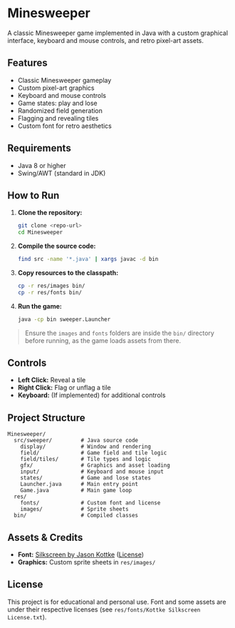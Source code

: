 # Minesweeper

A classic Minesweeper game implemented in Java with a custom graphical interface, keyboard and mouse controls, and retro pixel-art assets.

## Features
- Classic Minesweeper gameplay
- Custom pixel-art graphics
- Keyboard and mouse controls
- Game states: play and lose
- Randomized field generation
- Flagging and revealing tiles
- Custom font for retro aesthetics

## Requirements
- Java 8 or higher
- Swing/AWT (standard in JDK)

## How to Run
1. **Clone the repository:**
   ```bash
   git clone <repo-url>
   cd Minesweeper
   ```
2. **Compile the source code:**
   ```bash
   find src -name '*.java' | xargs javac -d bin
   ```
3. **Copy resources to the classpath:**
   ```bash
   cp -r res/images bin/
   cp -r res/fonts bin/
   ```
4. **Run the game:**
   ```bash
   java -cp bin sweeper.Launcher
   ```

> Ensure the `images` and `fonts` folders are inside the `bin/` directory before running, as the game loads assets from there.

## Controls
- **Left Click:** Reveal a tile
- **Right Click:** Flag or unflag a tile
- **Keyboard:** (If implemented) for additional controls

## Project Structure
```
Minesweeper/
  src/sweeper/         # Java source code
    display/           # Window and rendering
    field/             # Game field and tile logic
    field/tiles/       # Tile types and logic
    gfx/               # Graphics and asset loading
    input/             # Keyboard and mouse input
    states/            # Game and lose states
    Launcher.java      # Main entry point
    Game.java          # Main game loop
  res/
    fonts/             # Custom font and license
    images/            # Sprite sheets
  bin/                 # Compiled classes
```

## Assets & Credits
- **Font:** [Silkscreen by Jason Kottke](https://kottke.org/plus/type/silkscreen/) ([License](res/fonts/Kottke%20Silkscreen%20License.txt))
- **Graphics:** Custom sprite sheets in `res/images/`

## License
This project is for educational and personal use. Font and some assets are under their respective licenses (see `res/fonts/Kottke Silkscreen License.txt`).